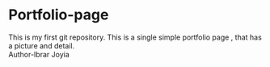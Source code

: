 # Portfolio-page
This is my first git repository. This is a single simple portfolio page , that has a picture and detail.
<br>
Author-Ibrar Joyia
